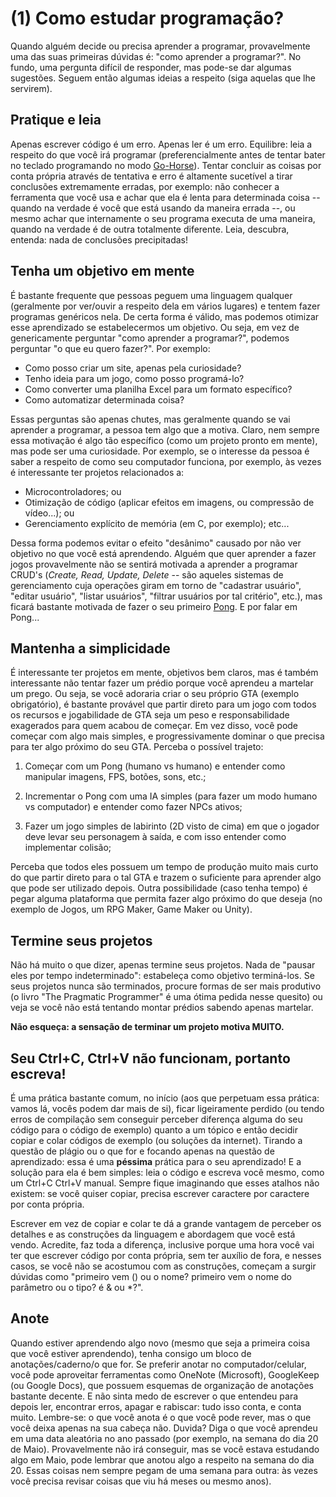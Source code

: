 (1) Como estudar programação?
=============================

Quando alguém decide ou precisa aprender a programar, provavelmente uma das
suas primeiras dúvidas é: "como aprender a programar?". No fundo, uma pergunta
difícil de responder, mas pode-se dar algumas sugestões. Seguem então algumas
ideias a respeito (siga aquelas que lhe servirem).

Pratique **e** leia
-------------------

Apenas escrever código é um erro. Apenas ler é um erro. Equilibre: leia a
respeito do que você irá programar (preferencialmente antes de tentar bater no
teclado programando no modo
[Go-Horse](https://pt.stackoverflow.com/q/164124/59974)). Tentar concluir as
coisas por conta própria através de tentativa e erro é altamente sucetível a
tirar conclusões extremamente erradas, por exemplo: não conhecer a ferramenta
que você usa e achar que ela é lenta para determinada coisa -- quando na
verdade é você que está usando da maneira errada --, ou mesmo achar que
internamente o seu programa executa de uma maneira, quando na verdade é de
outra totalmente diferente. Leia, descubra, entenda: nada de conclusões
precipitadas!


Tenha um objetivo em mente
--------------------------

É bastante frequente que pessoas peguem uma linguagem qualquer (geralmente por
ver/ouvir a respeito dela em vários lugares) e tentem fazer programas genéricos
nela. De certa forma é válido, mas podemos otimizar esse aprendizado se
estabelecermos um objetivo. Ou seja, em vez de genericamente perguntar "como
aprender a programar?", podemos perguntar "o que eu quero fazer?". Por exemplo:

- Como posso criar um site, apenas pela curiosidade?
- Tenho ideia para um jogo, como posso programá-lo?
- Como converter uma planilha Excel para um formato específico?
- Como automatizar determinada coisa?

Essas perguntas são apenas chutes, mas geralmente quando se vai aprender a
programar, a pessoa tem algo que a motiva. Claro, nem sempre essa motivação é
algo tão específico (como um projeto pronto em mente), mas pode ser uma
curiosidade. Por exemplo, se o interesse da pessoa é saber a respeito de como
seu computador funciona, por exemplo, às vezes é interessante ter projetos
relacionados a:

- Microcontroladores; ou
- Otimização de código (aplicar efeitos em imagens, ou compressão de vídeo...);
  ou
- Gerenciamento explícito de memória (em C, por exemplo); etc...

Dessa forma podemos evitar o efeito "desânimo" causado por não ver objetivo no
que você está aprendendo. Alguém que quer aprender a fazer jogos provavelmente
não se sentirá motivada a aprender a programar CRUD's (_Create, Read, Update,
Delete_ -- são aqueles sistemas de gerenciamento cuja operações giram em torno
de "cadastrar usuário", "editar usuário", "listar usuários", "filtrar usuários
por tal critério", etc.), mas ficará bastante motivada de fazer o seu primeiro
[Pong](https://en.wikipedia.org/wiki/Pong). E por falar em Pong...


Mantenha a simplicidade
-----------------------

É interessante ter projetos em mente, objetivos bem claros, mas é também
interessante não tentar fazer um prédio porque você aprendeu a martelar um
prego.
Ou seja, se você adoraria criar o seu próprio GTA (exemplo obrigatório), é
bastante provável que partir direto para um jogo com todos os recursos e
jogabilidade de GTA seja um peso e responsabilidade exagerados para quem acabou
de começar. Em vez disso, você pode começar com algo mais simples, e
progressivamente dominar o que precisa para ter algo próximo do seu GTA.
Perceba o possível trajeto:

1. Começar com um Pong (humano vs humano) e entender como manipular imagens,
   FPS, botões, sons, etc.;

2. Incrementar o Pong com uma IA simples (para fazer um modo humano vs
   computador) e entender como fazer NPCs ativos;

3. Fazer um jogo simples de labirinto (2D visto de cima) em que o jogador deve
   levar seu personagem à saída, e com isso entender como implementar colisão;

Perceba que todos eles possuem um tempo de produção muito mais curto do que
partir direto para o tal GTA e trazem o suficiente para aprender algo que pode
ser utilizado depois. Outra possibilidade (caso tenha tempo) é pegar alguma
plataforma que permita fazer algo próximo do que deseja (no exemplo de Jogos,
um RPG Maker, Game Maker ou Unity).

Termine seus projetos
---------------------

Não há muito o que dizer, apenas termine seus projetos. Nada de
"pausar eles por tempo indeterminado": estabeleça como objetivo terminá-los. Se
seus projetos nunca são terminados, procure formas de ser mais produtivo (o
livro "The Pragmatic Programmer" é uma ótima pedida nesse quesito) ou veja se
você não está tentando montar prédios sabendo apenas martelar.

**Não esqueça: a sensação de terminar um projeto motiva MUITO.**


Seu Ctrl+C, Ctrl+V não funcionam, portanto escreva!
---------------------------------------------------

É uma prática bastante comum, no início (aos que perpetuam essa prática: vamos
lá, vocês podem dar mais de si), ficar ligeiramente perdido (ou tendo erros de
compilação sem conseguir perceber diferença alguma do seu código para o código
de exemplo) quanto a um tópico e então decidir copiar e colar códigos de
exemplo (ou soluções da internet). Tirando a questão de plágio ou o que for e
focando apenas na questão de aprendizado: essa é uma **péssima** prática para o
seu aprendizado! E a solução para ela é bem simples: leia o código e escreva
você mesmo, como um Ctrl+C Ctrl+V manual. Sempre fique imaginando que esses
atalhos não existem: se você quiser copiar, precisa escrever caractere por
caractere por conta própria.

Escrever em vez de copiar e colar te dá a grande vantagem de perceber os
detalhes e as construções da linguagem e abordagem que você está vendo.
Acredite, faz toda a diferença, inclusive porque uma hora você vai ter que
escrever código por conta própria, sem ter auxílio de fora, e nesses casos, se
você não se acostumou com as construções, começam a surgir dúvidas como
"primeiro vem () ou o nome? primeiro vem o nome do parâmetro ou o tipo? é & ou
\*?".

Anote
-----

Quando estiver aprendendo algo novo (mesmo que seja a primeira coisa que você
estiver aprendendo), tenha consigo um bloco de anotações/caderno/o que for. Se
preferir anotar no computador/celular, você pode aproveitar ferramentas como
OneNote (Microsoft), GoogleKeep (ou Google Docs), que possuem esquemas de
organização de anotações bastante decente. E não sinta medo de escrever o que
entendeu para depois ler, encontrar erros, apagar e rabiscar: tudo isso conta,
e conta muito. Lembre-se: o que você anota é o que você pode rever, mas o que
você deixa apenas na sua cabeça não. Duvida? Diga o que você aprendeu em uma
data aleatória no ano passado (por exemplo, na semana do dia 20 de Maio).
Provavelmente não irá conseguir, mas se você estava estudando algo em Maio,
pode lembrar que anotou algo a respeito na semana do dia 20. Essas coisas nem
sempre pegam de uma semana para outra: às vezes você precisa revisar coisas que
viu há meses ou mesmo anos).
